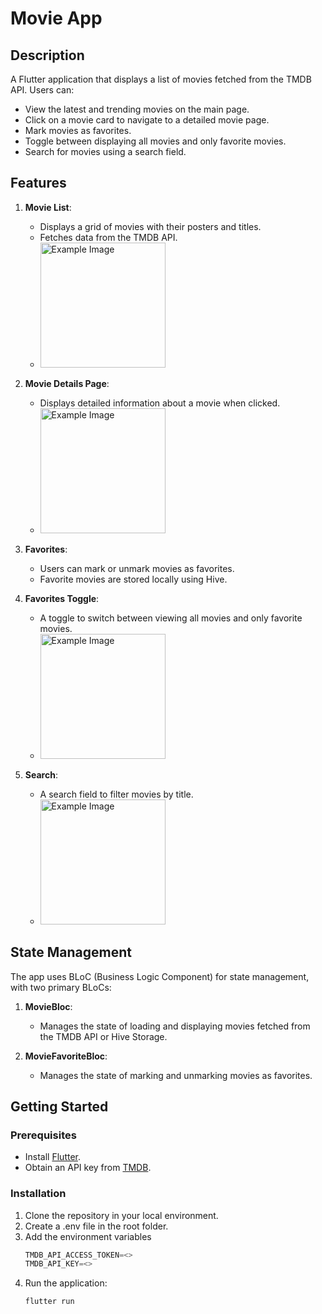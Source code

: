 # Movie App

## Description
A Flutter application that displays a list of movies fetched from the TMDB API. Users can:

- View the latest and trending movies on the main page.
- Click on a movie card to navigate to a detailed movie page.
- Mark movies as favorites.
- Toggle between displaying all movies and only favorite movies.
- Search for movies using a search field.

## Features

1. **Movie List**:
   - Displays a grid of movies with their posters and titles.
   - Fetches data from the TMDB API.
   - <img src="https://i.ibb.co/Sdvt5BS/Whats-App-Image-2024-12-28-at-18-03-03.jpg" alt="Example Image" width="200">

2. **Movie Details Page**:
   - Displays detailed information about a movie when clicked.
   - <img src="https://i.ibb.co/xmPm8G8/Whats-App-Image-2024-12-28-at-18-03-09.jpg" alt="Example Image" width="200">

3. **Favorites**:
   - Users can mark or unmark movies as favorites.
   - Favorite movies are stored locally using Hive.


4. **Favorites Toggle**:
   - A toggle to switch between viewing all movies and only favorite movies.
   - <img src="https://i.ibb.co/3C890ff/Whats-App-Image-2024-12-28-at-19-05-36-1.jpg" alt="Example Image" width="200">

5. **Search**:
   - A search field to filter movies by title.
   - <img src="https://i.ibb.co/Y2kzk92/Whats-App-Image-2024-12-28-at-19-08-24.jpg" alt="Example Image" width="200">

## State Management
The app uses BLoC (Business Logic Component) for state management, with two primary BLoCs:

1. **MovieBloc**:
   - Manages the state of loading and displaying movies fetched from the TMDB API or Hive Storage.

2. **MovieFavoriteBloc**:
   - Manages the state of marking and unmarking movies as favorites.

## Getting Started

### Prerequisites
- Install [Flutter](https://flutter.dev/docs/get-started/install).
- Obtain an API key from [TMDB](https://www.themoviedb.org/).

### Installation
1. Clone the repository in your local environment.
2. Create a .env file in the root folder.
3. Add the environment variables
    ```dart
    TMDB_API_ACCESS_TOKEN=<>
    TMDB_API_KEY=<>
    ```
4. Run the application:
   ```bash
   flutter run
   ```
